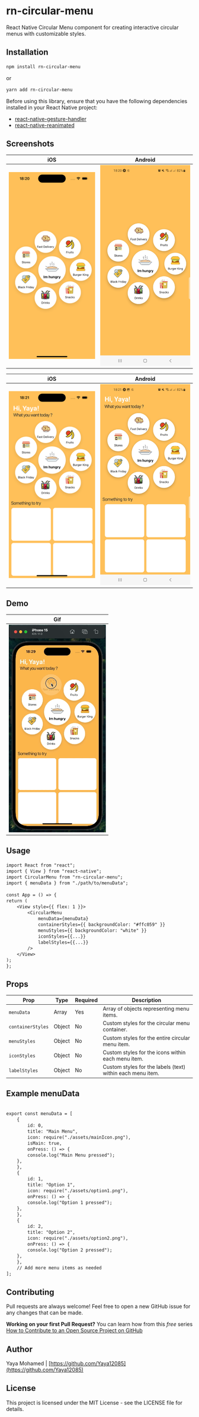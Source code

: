 # rn-circular-menu

React Native Circular Menu component for creating interactive circular menus with customizable styles.

## Installation

```bash
npm install rn-circular-menu
```

or

```bash
yarn add rn-circular-menu
```

Before using this library, ensure that you have the following dependencies installed in your React Native project:

- [react-native-gesture-handler](https://docs.swmansion.com/react-native-gesture-handler/docs/fundamentals/installation)
- [react-native-reanimated](https://docs.swmansion.com/react-native-reanimated/docs/fundamentals/getting-started/)

## Screenshots

|                                                 iOS                                                 |                                                   Android                                                   |
| :-------------------------------------------------------------------------------------------------: | :---------------------------------------------------------------------------------------------------------: |
| ![ios example](https://github.com/Yaya12085/RNCircularMenu/blob/main/screenshots/ios1.png?raw=true) | ![android example](https://github.com/Yaya12085/RNCircularMenu/blob/main/screenshots/android1.jpg?raw=true) |

|                                                 iOS                                                 |                                                   Android                                                   |
| :-------------------------------------------------------------------------------------------------: | :---------------------------------------------------------------------------------------------------------: |
| ![ios example](https://github.com/Yaya12085/RNCircularMenu/blob/main/screenshots/ios2.png?raw=true) | ![android example](https://github.com/Yaya12085/RNCircularMenu/blob/main/screenshots/android2.jpg?raw=true) |

## Demo

|                                             Gif                                              |
| :------------------------------------------------------------------------------------------: |
| ![demo](https://github.com/Yaya12085/RNCircularMenu/blob/main/screenshots/demo.gif?raw=true) |

## Usage

```
import React from "react";
import { View } from "react-native";
import CircularMenu from "rn-circular-menu";
import { menuData } from "./path/to/menuData";

const App = () => {
return (
    <View style={{ flex: 1 }}>
        <CircularMenu
            menuData={menuData}
            containerStyles={{ backgroundColor: "#ffc059" }}
            menuStyles={{ backgroundColor: "white" }}
            iconStyles={{...}}
            labelStyles={{...}}
        />
    </View>
);
};

```

## Props

| Prop              | Type   | Required | Description                                                |
| ----------------- | ------ | -------- | ---------------------------------------------------------- |
| `menuData`        | Array  | Yes      | Array of objects representing menu items.                  |
| `containerStyles` | Object | No       | Custom styles for the circular menu container.             |
| `menuStyles`      | Object | No       | Custom styles for the entire circular menu item.           |
| `iconStyles`      | Object | No       | Custom styles for the icons within each menu item.         |
| `labelStyles`     | Object | No       | Custom styles for the labels (text) within each menu item. |

## Example menuData

```

export const menuData = [
    {
        id: 0,
        title: "Main Menu",
        icon: require("./assets/mainIcon.png"),
        isMain: true,
        onPress: () => {
        console.log("Main Menu pressed");
    },
    },
    {
        id: 1,
        title: "Option 1",
        icon: require("./assets/option1.png"),
        onPress: () => {
        console.log("Option 1 pressed");
    },
    },
    {
        id: 2,
        title: "Option 2",
        icon: require("./assets/option2.png"),
        onPress: () => {
        console.log("Option 2 pressed");
    },
    },
    // Add more menu items as needed
];

```

## Contributing

Pull requests are always welcome! Feel free to open a new GitHub issue for any changes that can be made.

**Working on your first Pull Request?** You can learn how from this _free_ series [How to Contribute to an Open Source Project on GitHub](https://egghead.io/series/how-to-contribute-to-an-open-source-project-on-github)

## Author

Yaya Mohamed | [https://github.com/Yaya12085](https://github.com/Yaya12085)

## License

This project is licensed under the MIT License - see the LICENSE file for details.
